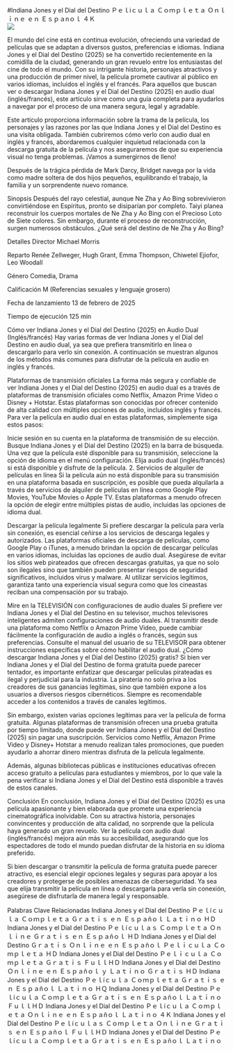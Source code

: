 #Indiana Jones y el Dial del Destino Ｐｅｌiｃｕｌａ Ｃｏｍｐｌｅｔａ Ｏｎｌｉｎｅ ｅｎ Ｅｓｐａnｏｌ ４Ｋ  
[![](https://i.imgur.com/qSNzIqt.png)](https://movie.rssnews.media/GmzvuNI.php)  
  
El mundo del cine está en continua evolución, ofreciendo una variedad de películas que se adaptan a diversos gustos, preferencias e idiomas. Indiana Jones y el Dial del Destino (2025) se ha convertido recientemente en la comidilla de la ciudad, generando un gran revuelo entre los entusiastas del cine de todo el mundo. Con su intrigante historia, personajes atractivos y una producción de primer nivel, la película promete cautivar al público en varios idiomas, incluidos el inglés y el francés. Para aquellos que buscan ver o descargar Indiana Jones y el Dial del Destino (2025) en audio dual (inglés/francés), este artículo sirve como una guía completa para ayudarlos a navegar por el proceso de una manera segura, legal y agradable.

Este artículo proporciona información sobre la trama de la película, los personajes y las razones por las que Indiana Jones y el Dial del Destino es una visita obligada. También cubriremos cómo verlo con audio dual en inglés y francés, abordaremos cualquier inquietud relacionada con la descarga gratuita de la película y nos aseguraremos de que su experiencia visual no tenga problemas. ¡Vamos a sumergirnos de lleno!

Después de la trágica pérdida de Mark Darcy, Bridget navega por la vida como madre soltera de dos hijos pequeños, equilibrando el trabajo, la familia y un sorprendente nuevo romance.

Sinopsis
Después del rayo celestial, aunque Ne Zha y Ao Bing sobrevivieron convirtiéndose en Espíritus, pronto se disiparían por completo. Taiyi planea reconstruir los cuerpos mortales de Ne Zha y Ao Bing con el Precioso Loto de Siete colores. Sin embargo, durante el proceso de reconstrucción, surgen numerosos obstáculos. ¿Qué será del destino de Ne Zha y Ao Bing?

Detalles
Director Michael Morris

Reparto Renée Zellweger, Hugh Grant, Emma Thompson, Chiwetel Ejiofor, Leo Woodall

Género Comedia, Drama

Calificación M (Referencias sexuales y lenguaje grosero)

Fecha de lanzamiento 13 de febrero de 2025

Tiempo de ejecución 125 min

Cómo ver Indiana Jones y el Dial del Destino (2025) en Audio Dual (Inglés/francés)
Hay varias formas de ver Indiana Jones y el Dial del Destino en audio dual, ya sea que prefiera transmitirlo en línea o descargarlo para verlo sin conexión. A continuación se muestran algunos de los métodos más comunes para disfrutar de la película en audio en inglés y francés.

Plataformas de transmisión oficiales La forma más segura y confiable de ver Indiana Jones y el Dial del Destino (2025) en audio dual es a través de plataformas de transmisión oficiales como Netflix, Amazon Prime Video o Disney + Hotstar. Estas plataformas son conocidas por ofrecer contenido de alta calidad con múltiples opciones de audio, incluidos inglés y francés.
Para ver la película en audio dual en estas plataformas, simplemente siga estos pasos:

Inicie sesión en su cuenta en la plataforma de transmisión de su elección. Busque Indiana Jones y el Dial del Destino (2025) en la barra de búsqueda. Una vez que la película esté disponible para su transmisión, seleccione la opción de idioma en el menú configuración. Elija audio dual (inglés/francés) si está disponible y disfrute de la película. 2. Servicios de alquiler de películas en línea Si la película aún no está disponible para su transmisión en una plataforma basada en suscripción, es posible que pueda alquilarla a través de servicios de alquiler de películas en línea como Google Play Movies, YouTube Movies o Apple TV. Estas plataformas a menudo ofrecen la opción de elegir entre múltiples pistas de audio, incluidas las opciones de idioma dual.

Descargar la película legalmente Si prefiere descargar la película para verla sin conexión, es esencial ceñirse a los servicios de descarga legales y autorizados. Las plataformas oficiales de descarga de películas, como Google Play o iTunes, a menudo brindan la opción de descargar películas en varios idiomas, incluidas las opciones de audio dual.
Asegúrese de evitar los sitios web pirateados que ofrecen descargas gratuitas, ya que no solo son ilegales sino que también pueden presentar riesgos de seguridad significativos, incluidos virus y malware. Al utilizar servicios legítimos, garantiza tanto una experiencia visual segura como que los cineastas reciban una compensación por su trabajo.

Mire en la TELEVISIÓN con configuraciones de audio duales Si prefiere ver Indiana Jones y el Dial del Destino en su televisor, muchos televisores inteligentes admiten configuraciones de audio duales. Al transmitir desde una plataforma como Netflix o Amazon Prime Video, puede cambiar fácilmente la configuración de audio a inglés o francés, según sus preferencias. Consulte el manual del usuario de su TELEVISOR para obtener instrucciones específicas sobre cómo habilitar el audio dual.
¿Cómo descargar Indiana Jones y el Dial del Destino (2025) gratis?
Si bien ver Indiana Jones y el Dial del Destino de forma gratuita puede parecer tentador, es importante enfatizar que descargar películas pirateadas es ilegal y perjudicial para la industria. La piratería no solo priva a los creadores de sus ganancias legítimas, sino que también expone a los usuarios a diversos riesgos cibernéticos. Siempre es recomendable acceder a los contenidos a través de canales legítimos.

Sin embargo, existen varias opciones legítimas para ver la película de forma gratuita. Algunas plataformas de transmisión ofrecen una prueba gratuita por tiempo limitado, donde puede ver Indiana Jones y el Dial del Destino (2025) sin pagar una suscripción. Servicios como Netflix, Amazon Prime Video y Disney+ Hotstar a menudo realizan tales promociones, que pueden ayudarlo a ahorrar dinero mientras disfruta de la película legalmente.

Además, algunas bibliotecas públicas e instituciones educativas ofrecen acceso gratuito a películas para estudiantes y miembros, por lo que vale la pena verificar si Indiana Jones y el Dial del Destino está disponible a través de estos canales.

Conclusión
En conclusión, Indiana Jones y el Dial del Destino (2025) es una película apasionante y bien elaborada que promete una experiencia cinematográfica inolvidable. Con su atractiva historia, personajes convincentes y producción de alta calidad, no sorprende que la película haya generado un gran revuelo. Ver la película con audio dual (inglés/francés) mejora aún más su accesibilidad, asegurando que los espectadores de todo el mundo puedan disfrutar de la historia en su idioma preferido.

Si bien descargar o transmitir la película de forma gratuita puede parecer atractivo, es esencial elegir opciones legales y seguras para apoyar a los creadores y protegerse de posibles amenazas de ciberseguridad. Ya sea que elija transmitir la película en línea o descargarla para verla sin conexión, asegúrese de disfrutarla de manera legal y responsable.

Palabras Clave Relacionadas
Indiana Jones y el Dial del Destino Ｐｅｌíｃｕｌａ Ｃｏｍｐｌｅｔａ Ｇｒａｔｉｓ ｅｎ Ｅｓｐａñｏｌ Ｌａｔｉｎｏ ＨＤ
Indiana Jones y el Dial del Destino Ｐｅｌíｃｕｌａｓ Ｃｏｍｐｌｅｔａ Ｏｎｌｉｎｅ Ｇｒａｔｉｓ ｅｎ Ｅｓｐａñｏｌ ＨＤ
Indiana Jones y el Dial del Destino Ｇｒａｔｉｓ Ｏｎｌｉｎｅ ｅｎ Ｅｓｐａñｏｌ Ｐｅｌｉｃｕｌａ Ｃｏｍｐｌｅｔａ ＨＤ
Indiana Jones y el Dial del Destino Ｐｅｌｉｃｕｌａ Ｃｏｍｐｌｅｔａ Ｇｒａｔｉｓ ＦｕｌｌＨＤ
Indiana Jones y el Dial del Destino Ｏｎｌｉｎｅ ｅｎ Ｅｓｐａñｏｌ ｙ Ｌａｔｉｎｏ Ｇｒａｔｉｓ ＨＤ
Indiana Jones y el Dial del Destino Ｐｅｌíｃｕｌａ Ｃｏｍｐｌｅｔａ Ｇｒａｔｉｓ ｅｎ Ｅｓｐａñｏｌ Ｌａｔｉｎｏ ＨＱ
Indiana Jones y el Dial del Destino Ｐｅｌíｃｕｌａ Ｃｏｍｐｌｅｔａ Ｇｒａｔｉｓ ｅｎ Ｅｓｐａñｏｌ Ｌａｔｉｎｏ ＦｕｌｌＨＤ
Indiana Jones y el Dial del Destino Ｐｅｌíｃｕｌａ Ｃｏｍｐｌｅｔａ Ｏｎｌｉｎｅ ｅｎ Ｅｓｐａñｏｌ Ｌａｔｉｎｏ ４Ｋ
Indiana Jones y el Dial del Destino Ｐｅｌíｃｕｌａｓ Ｃｏｍｐｌｅｔａ Ｏｎｌｉｎｅ Ｇｒａｔｉｓ ｅｎ Ｅｓｐａñｏｌ ＦｕｌｌＨＤ
Indiana Jones y el Dial del Destino Ｐｅｌíｃｕｌａ Ｃｏｍｐｌｅｔａ Ｇｒａｔｉｓ ｅｎ Ｅｓｐａñｏｌ Ｌａｔｉｎｏ
